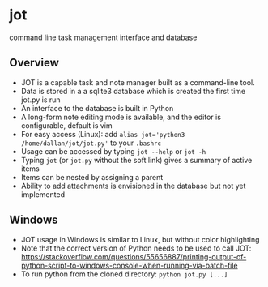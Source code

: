 # jot
command line task management interface and database

## Overview

- JOT is a capable task and note manager built as a command-line tool.
- Data is stored in a a sqlite3 database which is created the first time jot.py is run
- An interface to the database is built in Python
- A long-form note editing mode is available, and the editor is configurable, default is vim 
- For easy access (Linux): add `alias jot='python3 /home/dallan/jot/jot.py'` to your `.bashrc`
- Usage can be accessed by typing `jot --help` or `jot -h`
- Typing `jot` (or `jot.py` without the soft link) gives a summary of active items
- Items can be nested by assigning a parent
- Ability to add attachments is envisioned in the database but not yet implemented

## Windows

- JOT usage in Windows is similar to Linux, but without color highlighting
- Note that the correct version of Python needs to be used to call JOT: https://stackoverflow.com/questions/55656887/printing-output-of-python-script-to-windows-console-when-running-via-batch-file
- To run python from the cloned directory: `python jot.py [...]`
